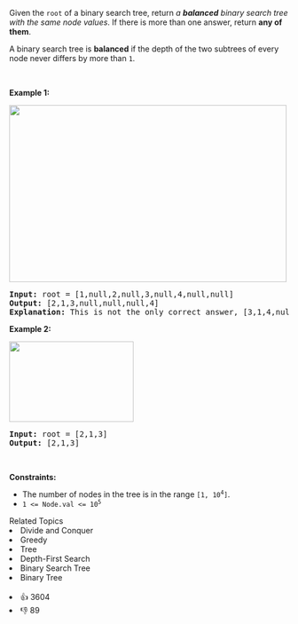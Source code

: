<p>Given the <code>root</code> of a binary search tree, return <em>a <strong>balanced</strong> binary search tree with the same node values</em>. If there is more than one answer, return <strong>any of them</strong>.</p>

<p>A binary search tree is <strong>balanced</strong> if the depth of the two subtrees of every node never differs by more than <code>1</code>.</p>

<p>&nbsp;</p> 
<p><strong class="example">Example 1:</strong></p> 
<img alt="" src="https://assets.leetcode.com/uploads/2021/08/10/balance1-tree.jpg" style="width: 500px; height: 319px;" /> 
<pre>
<strong>Input:</strong> root = [1,null,2,null,3,null,4,null,null]
<strong>Output:</strong> [2,1,3,null,null,null,4]
<b>Explanation:</b> This is not the only correct answer, [3,1,4,null,2] is also correct.
</pre>

<p><strong class="example">Example 2:</strong></p> 
<img alt="" src="https://assets.leetcode.com/uploads/2021/08/10/balanced2-tree.jpg" style="width: 224px; height: 145px;" /> 
<pre>
<strong>Input:</strong> root = [2,1,3]
<strong>Output:</strong> [2,1,3]
</pre>

<p>&nbsp;</p> 
<p><strong>Constraints:</strong></p>

<ul> 
 <li>The number of nodes in the tree is in the range <code>[1, 10<sup>4</sup>]</code>.</li> 
 <li><code>1 &lt;= Node.val &lt;= 10<sup>5</sup></code></li> 
</ul>

<div><div>Related Topics</div><div><li>Divide and Conquer</li><li>Greedy</li><li>Tree</li><li>Depth-First Search</li><li>Binary Search Tree</li><li>Binary Tree</li></div></div><br><div><li>👍 3604</li><li>👎 89</li></div>